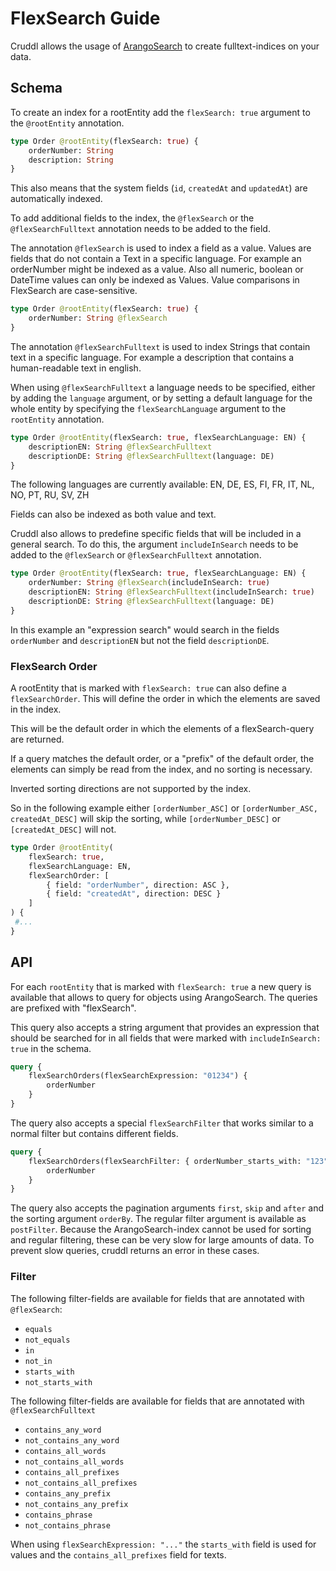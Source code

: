 # FlexSearch Guide

Cruddl allows the usage of [ArangoSearch](https://www.arangodb.com/arangodb-training-center/search/)
to create fulltext-indices on your data.

## Schema

To create an index for a rootEntity add the `flexSearch: true` argument to the `@rootEntity`
annotation.

```graphql
type Order @rootEntity(flexSearch: true) {
    orderNumber: String
    description: String
}
```

This also means that the system fields (`id`, `createdAt` and `updatedAt`) are automatically
indexed.

To add additional fields to the index, the `@flexSearch` or the `@flexSearchFulltext` annotation
needs to be added to the field.

The annotation `@flexSearch` is used to index a field as a value. Values are fields that do not
contain a Text in a specific language. For example an orderNumber might be indexed as a value. Also
all numeric, boolean or DateTime values can only be indexed as Values. Value comparisons in
FlexSearch are case-sensitive.

```graphql
type Order @rootEntity(flexSearch: true) {
    orderNumber: String @flexSearch
}
```

The annotation `@flexSearchFulltext` is used to index Strings that contain text in a specific
language. For example a description that contains a human-readable text in english.

When using `@flexSearchFulltext` a language needs to be specified, either by adding the `language`
argument, or by setting a default language for the whole entity by specifying the
`flexSearchLanguage` argument to the `rootEntity` annotation.

```graphql
type Order @rootEntity(flexSearch: true, flexSearchLanguage: EN) {
    descriptionEN: String @flexSearchFulltext
    descriptionDE: String @flexSearchFulltext(language: DE)
}
```

The following languages are currently available: EN, DE, ES, FI, FR, IT, NL, NO, PT, RU, SV, ZH

Fields can also be indexed as both value and text.

Cruddl also allows to predefine specific fields that will be included in a general search. To do
this, the argument `includeInSearch` needs to be added to the `@flexSearch` or `@flexSearchFulltext`
annotation.

```graphql
type Order @rootEntity(flexSearch: true, flexSearchLanguage: EN) {
    orderNumber: String @flexSearch(includeInSearch: true)
    descriptionEN: String @flexSearchFulltext(includeInSearch: true)
    descriptionDE: String @flexSearchFulltext(language: DE)
}
```

In this example an "expression search" would search in the fields `orderNumber` and `descriptionEN`
but not the field `descriptionDE`.

### FlexSearch Order

A rootEntity that is marked with `flexSearch: true` can also define a `flexSearchOrder`. This will
define the order in which the elements are saved in the index.

This will be the default order in which the elements of a flexSearch-query are returned.

If a query matches the default order, or a "prefix" of the default order, the elements can simply be
read from the index, and no sorting is necessary.

Inverted sorting directions are not supported by the index.

So in the following example either `[orderNumber_ASC]` or `[orderNumber_ASC, createdAt_DESC]` will
skip the sorting, while `[orderNumber_DESC]` or `[createdAt_DESC]` will not.

```graphql
type Order @rootEntity(
    flexSearch: true,
    flexSearchLanguage: EN,
    flexSearchOrder: [
        { field: "orderNumber", direction: ASC },
        { field: "createdAt", direction: DESC }
    ]
) {
 #...
}
```

## API

For each `rootEntity` that is marked with `flexSearch: true` a new query is available that allows to
query for objects using ArangoSearch. The queries are prefixed with "flexSearch".

This query also accepts a string argument that provides an expression that should be searched for in
all fields that were marked with `includeInSearch: true` in the schema.

```graphql
query {
    flexSearchOrders(flexSearchExpression: "01234") {
        orderNumber
    }
}
```

The query also accepts a special `flexSearchFilter` that works similar to a normal filter but
contains different fields.

```graphql
query {
    flexSearchOrders(flexSearchFilter: { orderNumber_starts_with: "123" }) {
        orderNumber
    }
}
```

The query also accepts the pagination arguments `first`, `skip` and `after` and the sorting argument
`orderBy`. The regular filter argument is available as `postFilter`. Because the ArangoSearch-index cannot be used
for sorting and regular filtering, these can be very slow for large amounts of data. To prevent slow
queries, cruddl returns an error in these cases.

### Filter

The following filter-fields are available for fields that are annotated with `@flexSearch`:

-   `equals`
-   `not_equals`
-   `in`
-   `not_in`
-   `starts_with`
-   `not_starts_with`

The following filter-fields are available for fields that are annotated with `@flexSearchFulltext`

-   `contains_any_word`
-   `not_contains_any_word`
-   `contains_all_words`
-   `not_contains_all_words`
-   `contains_all_prefixes`
-   `not_contains_all_prefixes`
-   `contains_any_prefix`
-   `not_contains_any_prefix`
-   `contains_phrase`
-   `not_contains_phrase`

When using `flexSearchExpression: "..."` the `starts_with` field is used for values and the
`contains_all_prefixes` field for texts.
